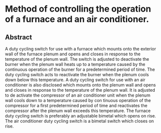 # Method of controlling the operation of a furnace and an air conditioner.

## Abstract
A duty cycling switch for use with a furnace which mounts onto the exterior wall of the furnace plenum and opens and closes in response to the temperature of the plenum wall. The switch is adjusted to deactivate the burner when the plenum wall heats up to a temperature caused by the continuous operation of the burner for a predetermined period of time. The duty cycling switch acts to reactivate the burner when the plenum cools down below this temperature. A duty cycling switch for use with an air conditioner is also disclosed which mounts onto the plenum wall and opens and closes in response to the temperature of the plenum wall. It is adjusted to de activate the compressor of an air conditioner unit when the plenum wall cools down to a temperature caused by con tinuous operation of the compressor for a first predetermined period of time and reactivates the compressor after the plenum wall exceeds this temperature. The furnace duty cycling switch is preferably an adjustable bimetal which opens on rise. The air conditioner duty cycling switch is a bimetal switch which closes on rise.